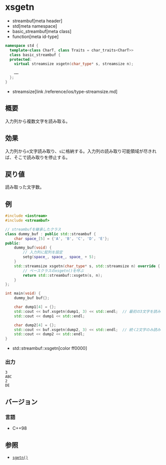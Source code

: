 # xsgetn
* streambuf[meta header]
* std[meta namespace]
* basic_streambuf[meta class]
* function[meta id-type]

```cpp
namespace std {
  template<class CharT, class Traits = char_traits<CharT>>
  class basic_streambuf {
  protected:
    virtual streamsize xsgetn(char_type* s, streamsize n);

    ……
  };
}
```
* streamsize[link /reference/ios/type-streamsize.md]

## 概要
入力列から複数文字を読み取る。

## 効果
入力列から`n`文字読み取り、`s`に格納する。入力列の読み取り可能領域が尽きれば、そこで読み取りを停止する。

## 戻り値
読み取った文字数。

## 例
```cpp example
#include <iostream>
#include <streambuf>

// streambufを継承したクラス
class dummy_buf : public std::streambuf {
    char space_[5] = {'A', 'B', 'C', 'D', 'E'};
public:
    dummy_buf(void) {
        // 入力列に配列を設定
        setg(space_, space_, space_ + 5);
    }
    std::streamsize xsgetn(char_type* s, std::streamsize n) override {
        // ベースクラスのxsgetn()を呼ぶ
        return std::streambuf::xsgetn(s, n);
    }
};

int main(void) {
    dummy_buf buf{};

    char dump1[4] = {};
    std::cout << buf.xsgetn(dump1, 3) << std::endl;  // 最初の3文字を読み取る
    std::cout << dump1 << std::endl;

    char dump2[4] = {};
    std::cout << buf.xsgetn(dump2, 3) << std::endl;  // 続く2文字のみ読み取る
    std::cout << dump2 << std::endl;
}
```
* std::streambuf::xsgetn[color ff0000]

### 出力
```
3
ABC
2
DE
```

## バージョン
### 言語
- C++98

## 参照
- [`sgetn()`](sgetn.md)

